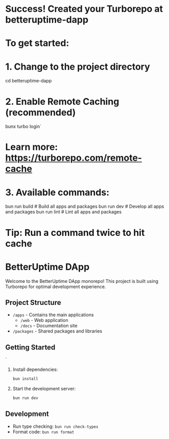 # Success! Created your Turborepo at betteruptime-dapp

# To get started:
# 1. Change to the project directory
cd betteruptime-dapp

# 2. Enable Remote Caching (recommended)
bunx turbo login`
#    Learn more: https://turborepo.com/remote-cache

# 3. Available commands:
bun run build   # Build all apps and packages
bun run dev     # Develop all apps and packages
bun run lint    # Lint all apps and packages

# Tip: Run a command twice to hit cache

# BetterUptime DApp

Welcome to the BetterUptime DApp monorepo! This project is built using Turborepo for optimal development experience.

## Project Structure

- `/apps` - Contains the main applications
  - `/web` - Web application
  - `/docs` - Documentation site
- `/packages` - Shared packages and libraries

## Getting Started
`
1. Install dependencies:
    ```bash
   bun install
    ```

2. Start the development server:
    ```bash
   bun run dev
    ```

## Development

- Run type checking: `bun run check-types`
- Format code: `bun run format`